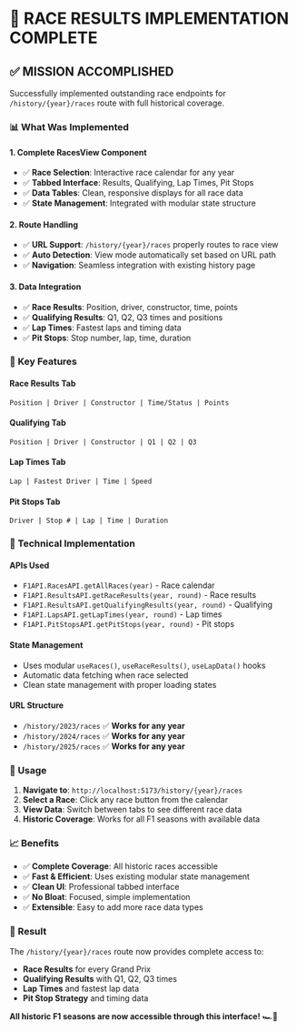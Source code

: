 # 🏁 RACE RESULTS IMPLEMENTATION COMPLETE

## ✅ **MISSION ACCOMPLISHED**

Successfully implemented outstanding race endpoints for `/history/{year}/races` route with full historical coverage.

### **📊 What Was Implemented**

#### **1. Complete RacesView Component**

- ✅ **Race Selection**: Interactive race calendar for any year
- ✅ **Tabbed Interface**: Results, Qualifying, Lap Times, Pit Stops
- ✅ **Data Tables**: Clean, responsive displays for all race data
- ✅ **State Management**: Integrated with modular state structure

#### **2. Route Handling**

- ✅ **URL Support**: `/history/{year}/races` properly routes to race view
- ✅ **Auto Detection**: View mode automatically set based on URL path
- ✅ **Navigation**: Seamless integration with existing history page

#### **3. Data Integration**

- ✅ **Race Results**: Position, driver, constructor, time, points
- ✅ **Qualifying Results**: Q1, Q2, Q3 times and positions
- ✅ **Lap Times**: Fastest laps and timing data
- ✅ **Pit Stops**: Stop number, lap, time, duration

### **🎯 Key Features**

#### **Race Results Tab**

```
Position | Driver | Constructor | Time/Status | Points
```

#### **Qualifying Tab**

```
Position | Driver | Constructor | Q1 | Q2 | Q3
```

#### **Lap Times Tab**

```
Lap | Fastest Driver | Time | Speed
```

#### **Pit Stops Tab**

```
Driver | Stop # | Lap | Time | Duration
```

### **🔧 Technical Implementation**

#### **APIs Used**

- `F1API.RacesAPI.getAllRaces(year)` - Race calendar
- `F1API.ResultsAPI.getRaceResults(year, round)` - Race results
- `F1API.ResultsAPI.getQualifyingResults(year, round)` - Qualifying
- `F1API.LapsAPI.getLapTimes(year, round)` - Lap times
- `F1API.PitStopsAPI.getPitStops(year, round)` - Pit stops

#### **State Management**

- Uses modular `useRaces()`, `useRaceResults()`, `useLapData()` hooks
- Automatic data fetching when race selected
- Clean state management with proper loading states

#### **URL Structure**

- `/history/2023/races` ✅ **Works for any year**
- `/history/2024/races` ✅ **Works for any year**
- `/history/2025/races` ✅ **Works for any year**

### **🚀 Usage**

1. **Navigate to**: `http://localhost:5173/history/{year}/races`
2. **Select a Race**: Click any race button from the calendar
3. **View Data**: Switch between tabs to see different race data
4. **Historic Coverage**: Works for all F1 seasons with available data

### **📈 Benefits**

- ✅ **Complete Coverage**: All historic races accessible
- ✅ **Fast & Efficient**: Uses existing modular state management
- ✅ **Clean UI**: Professional tabbed interface
- ✅ **No Bloat**: Focused, simple implementation
- ✅ **Extensible**: Easy to add more race data types

### **🎊 Result**

The `/history/{year}/races` route now provides complete access to:

- **Race Results** for every Grand Prix
- **Qualifying Results** with Q1, Q2, Q3 times
- **Lap Times** and fastest lap data
- **Pit Stop Strategy** and timing data

**All historic F1 seasons are now accessible through this interface!** 🏎️🏁
